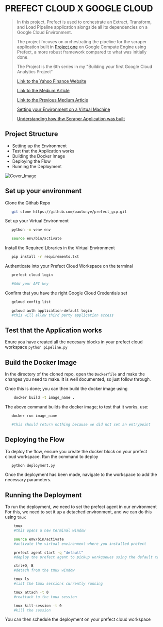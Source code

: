 # PREFECT CLOUD X GOOGLE CLOUD
>In this project, Prefect is used to orchestrate an Extract, Transform, and Load Pipeline application alongside all its dependencies on a Google Cloud Environment.
>
>The project focuses on orchestrating the pipeline for the scraper application built in [Project one](https://github.com/paulonye/Smart_Sheet) on Google Compute Engine using Prefect, a more robust framework compared to what was initially done.
>
>The Project is the 6th series in my "Building your first Google Cloud Analytics Project"
>
>[Link to the Yahoo Finance Website](https://finance.yahoo.com/crypto/?.tsrc=fin-srch&offset=0&count=15)
>
>[Link to the Medium Article](https://medium.com/@nwosupaul141/orchestrating-data-pipelines-with-prefect-on-gcp-infrastructure-cdc7aaf42250) 
>
>[Link to the Previous Medium Article](https://medium.com/@nwosupaul141/batching-web-data-into-a-postgres-database-hosted-on-google-cloud-15af1674cdb3)
>
>[Setting your Environment on a Virtual Machine](https://medium.com/@nwosupaul141/optimizing-googles-cloud-infrastructure-for-data-engineering-and-analytics-49d1d91fe7b6)
>
>[Understanding how thw Scraper Application was built](https://medium.com/@nwosupaul141/building-an-etl-pipeline-using-google-service-accounts-85e2a6cfd94d)

## Project Structure

- Setting up the Environment
- Test that the Application works
- Building the Docker Image
- Deploying the Flow
- Running the Deployment

![Cover_Image](https://nwosupaulonye.s3.amazonaws.com/cover5.png)
 
## Set up your environment
Clone the Github Repo 
```bash
   git clone https://github.com/paulonye/prefect_gcp.git
```
Set up your Virtual Environment
```bash
   python -m venv env

   source env/bin/activate
```
Install the Required Libraries in the Virtual Environment
```bash
   pip install -r requirements.txt
```
Authenticate into your Prefect Cloud Workspace on the terminal
```bash
   prefect cloud login

   #Add your API key
```
Confirm that you have the right Google Cloud Credentials set
```bash
   gcloud config list

   gcloud auth application-default login
   #this will allow third party application access
```
## Test that the Application works
Enure you have created all the necesary blocks in your prefect cloud workspace
`python pipeline.py`

## Build the Docker Image
In the directory of the cloned repo, open the `Dockerfile` and make the changes you need to make. It is well documented, so just follow through.

Once this is done; you can then build the docker image using
```bash
    docker build -t image_name .
```
The above command builds the docker image; to test that it works, use:
```bash
   docker run image_name

   #this should return nothing because we did not set an entrypoint
```
 ## Deploying the Flow
 To deploy the flow, ensure you create the docker block on your prefect cloud workspace.
 Run the command to deploy
```bash
   python deployment.py
```
Once the deployment has been made, navigate to the workspace to add the necessary parameters.

## Running the Deployment
To run the deployment, we need to set the prefect agent in our environment
For this, we need to set it up a detached environment, and we can do this using `tmux`
```bash
    tmux
    #this opens a new terminal window

    source emv/bin/activate
    #activate the virtual environment where you installed prefect

    prefect agent start -q "default"
    #deploy the prefect agent to pickup workqueues using the default tag

    ctrl+D, B
    #detach from the tmux window

    tmux ls
    #list the tmux sessions currently running

    tmux attach -t 0
    #reattach to the tmux session

    tmux kill-session -t 0
    #kill the session
```
You can then schedule the deployment on your prefect cloud workspace